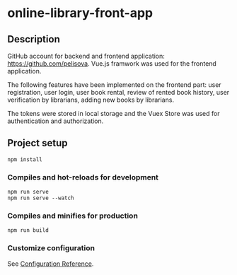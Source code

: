 # online-library-front-app

## Description

GitHub account for backend and frontend application: https://github.com/pelisova.
Vue.js framwork was used for the frontend application.

The following features have been implemented on the frontend part: user registration, user login, user book rental, review of rented book history, user verification by librarians, adding new books by librarians.

The tokens were stored in local storage and the Vuex Store was used for authentication and authorization.


## Project setup
```
npm install
```

### Compiles and hot-reloads for development
```
npm run serve
npm run serve --watch
```

### Compiles and minifies for production
```
npm run build
```

### Customize configuration
See [Configuration Reference](https://cli.vuejs.org/config/).
